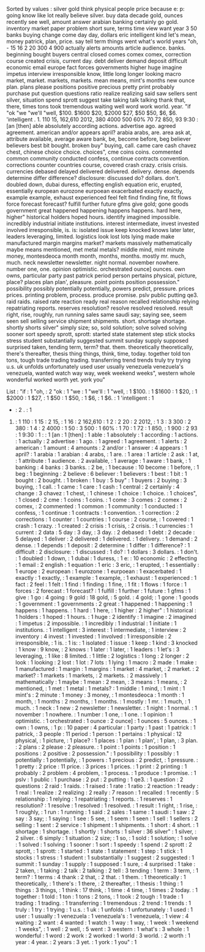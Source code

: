 Sorted by values :
silver gold think physical people price because e: p: going know like lot really believe silver. buy data decade gold, ounces recently see well, amount answer arabian banking certainly go gold. inventory market paper problem short sure, terms time view want year 3 50 banks buying change come day day, dollars eric intelligent kind let's mean, money patrick, plan, price. say tell term things went what's world years "oh, - 15 16 2 20 300 4 900 actually alerts amounts article audience. banks. beginning bought buyers central closed comes comex comex, correction course created crisis, current day. debt deliver demand deposit difficult economic email europe fact forces governments higher huge imagine impetus interview irresponsible know, little long longer looking macro market, market. markets, markets. mean means, mint's months new ounce plan. plans please positions positive precious pretty print probably purchase put question questions ratio realize realizing said saw sellers sent silver, situation spend sprott suggest take taking talk talking thank that, there, times tons took tremendous waiting well word work world. year. "if "ok "we "we'll "well, $100. $1600 $20, $2000 $27, $50 $50, $6, $6. 'intelligent . 1. 110 15, 162,610 2012, 380 4000 500 60% 70 72 850, 93 9:30 : [an [then] able absolutely according actions. advertise ago. agreed agreement. american and/or appears april? arabia arabs, are. area ask at, attribute available, average aware bank, be, become before, beg believer believers best bit bought. broken buy" buying, call. came care cash chavez chest, chinese choice choice. choices", cme coins coins. commented common community conducted confess, continue contracts convention. corrections counter countries course, covered crash crazy. crisis crisis. currencies debased delayed delivered delivered. delivery. dense. depends determine differ difference? disclosure: discussed do? dollars. don't. doubled down, dubai duress, effecting english equation eric, erupted, essentially european eurozone eurpoean exacerbated exactly exactly, example example, exhaust experienced feel felt find finding fine, fit flows force forecast forecast? fulfill further future gfms give gold; gone goods government great happened happening happens happens. hard here, higher" historical holders hoped hours. identify imagined impossible. incredibly industrial initiate institutions. interest intermediate, invest invested involved irresponsible, is. is: isolated issue keep knocked knows later later, leaders leveraging, limited. logistics look lost lots lying made make manufactured margin margins market? markets massively mathematically maybe means mentioned, met metal metals? middle mind, mint minute money, montesdeoca month month, months, months. mostly mr. much, much. neck newsletter newsletter. night normal. november nowhere. number one, one. opinion optimistic. orchestrated ounce] ounces. own owns, particular party past patrick period person pertains physical, picture, place? places plan plan', pleasure. point points position possession." possibility possibly potentially potentially, powers predict, pressure. prices prices. printing problem, process. produce promise. pslv public putting qe3. raid raids. raised rate reaction ready real reason recalled relationship relying repatriating reports. reserves resolution? resolve resolved resolved. result right, rise, roughly, run running sales same saudi say; saying see, seem seen sell selling service shipment shipments. short. shortage shortage. shortly shorts silver" simply size; so, sold solution; solve solved solving sooner sort speedy sprott, sprott: started state statement step stick stocks stress student substantially suggested summit sunday supply supposed surprised taken, tending term, term? that. them. theoretically theoretically, there's thereafter, thesis thing things, think, time, today. together told ton tons, tough trade trading trading. transferring trend trends truly try trying u.s. uk unfolds unfortunately used user usually venezuela venezuela's venezuela, wanted watch way way, week weekend weeks", western whole wonderful worked worth yet. york you" 

List :
"if : 1
"oh, : 2
"ok : 1
"we : 1
"we'll : 1
"well, : 1
$100. : 1
$1600 : 1
$20, : 1
$2000 : 1
$27, : 1
$50 : 1
$50, : 1
$6, : 1
$6. : 1
'intelligent : 1
- : 2
. : 1
1. : 1
110 : 1
15 : 2
15, : 1
16 : 2
162,610 : 1
2 : 2
20 : 2
2012, : 1
3 : 3
300 : 2
380 : 1
4 : 2
4000 : 1
50 : 3
500 : 1
60% : 1
70 : 1
72 : 1
850, : 1
900 : 2
93 : 1
9:30 : 1
: : 1
[an : 1
[then] : 1
able : 1
absolutely : 1
according : 1
actions. : 1
actually : 2
advertise : 1
ago. : 1
agreed : 1
agreement. : 1
alerts : 2
american : 1
amount : 4
amounts : 2
and/or : 1
answer : 4
appears : 1
april? : 1
arabia : 1
arabian : 4
arabs, : 1
are. : 1
area : 1
article : 2
ask : 1
at, : 1
attribute : 1
audience. : 2
available, : 1
average : 1
aware : 1
bank, : 1
banking : 4
banks : 3
banks. : 2
be, : 1
because : 10
become : 1
before, : 1
beg : 1
beginning : 2
believe : 6
believer : 1
believers : 1
best : 1
bit : 1
bought : 2
bought. : 1
broken : 1
buy : 5
buy" : 1
buyers : 2
buying : 3
buying, : 1
call. : 1
came : 1
care : 1
cash : 1
central : 2
certainly : 4
change : 3
chavez : 1
chest, : 1
chinese : 1
choice : 1
choice. : 1
choices", : 1
closed : 2
cme : 1
coins : 1
coins. : 1
come : 3
comes : 2
comex : 2
comex, : 2
commented : 1
common : 1
community : 1
conducted : 1
confess, : 1
continue : 1
contracts : 1
convention. : 1
correction : 2
corrections : 1
counter : 1
countries : 1
course : 2
course, : 1
covered : 1
crash : 1
crazy. : 1
created : 2
crisis : 1
crisis, : 2
crisis. : 1
currencies : 1
current : 2
data : 5
day : 3
day, : 3
day. : 2
debased : 1
debt : 2
decade : 5
delayed : 1
deliver : 2
delivered : 1
delivered. : 1
delivery. : 1
demand : 2
dense. : 1
depends : 1
deposit : 2
determine : 1
differ : 1
difference? : 1
difficult : 2
disclosure: : 1
discussed : 1
do? : 1
dollars : 3
dollars. : 1
don't. : 1
doubled : 1
down, : 1
dubai : 1
duress, : 1
e: : 10
economic : 2
effecting : 1
email : 2
english : 1
equation : 1
eric : 3
eric, : 1
erupted, : 1
essentially : 1
europe : 2
european : 1
eurozone : 1
eurpoean : 1
exacerbated : 1
exactly : 1
exactly, : 1
example : 1
example, : 1
exhaust : 1
experienced : 1
fact : 2
feel : 1
felt : 1
find : 1
finding : 1
fine, : 1
fit : 1
flows : 1
force : 1
forces : 2
forecast : 1
forecast? : 1
fulfill : 1
further : 1
future : 1
gfms : 1
give : 1
go : 4
going : 9
gold : 18
gold, : 5
gold. : 4
gold; : 1
gone : 1
goods : 1
government : 1
governments : 2
great : 1
happened : 1
happening : 1
happens : 1
happens. : 1
hard : 1
here, : 1
higher : 2
higher" : 1
historical : 1
holders : 1
hoped : 1
hours. : 1
huge : 2
identify : 1
imagine : 2
imagined : 1
impetus : 2
impossible. : 1
incredibly : 1
industrial : 1
initiate : 1
institutions. : 1
intelligent : 3
interest : 1
intermediate, : 1
interview : 2
inventory : 4
invest : 1
invested : 1
involved : 1
irresponsible : 2
irresponsible, : 1
is. : 1
is: : 1
isolated : 1
issue : 1
keep : 1
kind : 3
knocked : 1
know : 9
know, : 2
knows : 1
later : 1
later, : 1
leaders : 1
let's : 3
leveraging, : 1
like : 8
limited. : 1
little : 2
logistics : 1
long : 2
longer : 2
look : 1
looking : 2
lost : 1
lot : 7
lots : 1
lying : 1
macro : 2
made : 1
make : 1
manufactured : 1
margin : 1
margins : 1
market : 4
market, : 2
market. : 2
market? : 1
markets : 1
markets, : 2
markets. : 2
massively : 1
mathematically : 1
maybe : 1
mean : 2
mean, : 3
means : 1
means, : 2
mentioned, : 1
met : 1
metal : 1
metals? : 1
middle : 1
mind, : 1
mint : 1
mint's : 2
minute : 1
money : 3
money, : 1
montesdeoca : 1
month : 1
month, : 1
months : 2
months, : 1
months. : 1
mostly : 1
mr. : 1
much, : 1
much. : 1
neck : 1
new : 2
newsletter : 1
newsletter. : 1
night : 1
normal. : 1
november : 1
nowhere. : 1
number : 1
one, : 1
one. : 1
opinion : 1
optimistic. : 1
orchestrated : 1
ounce : 2
ounce] : 1
ounces : 5
ounces. : 1
own : 1
owns, : 1
p: : 10
paper : 4
particular : 1
party : 1
past : 1
patrick : 1
patrick, : 3
people : 11
period : 1
person : 1
pertains : 1
physical : 12
physical, : 1
picture, : 1
place? : 1
places : 1
plan : 1
plan', : 1
plan, : 3
plan. : 2
plans : 2
please : 2
pleasure. : 1
point : 1
points : 1
position : 1
positions : 2
positive : 2
possession." : 1
possibility : 1
possibly : 1
potentially : 1
potentially, : 1
powers : 1
precious : 2
predict, : 1
pressure. : 1
pretty : 2
price : 11
price. : 3
prices : 1
prices. : 1
print : 2
printing : 1
probably : 2
problem : 4
problem, : 1
process. : 1
produce : 1
promise. : 1
pslv : 1
public : 1
purchase : 2
put : 2
putting : 1
qe3. : 1
question : 2
questions : 2
raid : 1
raids. : 1
raised : 1
rate : 1
ratio : 2
reaction : 1
ready : 1
real : 1
realize : 2
realizing : 2
really : 7
reason : 1
recalled : 1
recently : 5
relationship : 1
relying : 1
repatriating : 1
reports. : 1
reserves : 1
resolution? : 1
resolve : 1
resolved : 1
resolved. : 1
result : 1
right, : 1
rise, : 1
roughly, : 1
run : 1
running : 1
said : 2
sales : 1
same : 1
saudi : 1
saw : 2
say : 3
say; : 1
saying : 1
see : 5
see, : 1
seem : 1
seen : 1
sell : 1
sellers : 2
selling : 1
sent : 2
service : 1
shipment : 1
shipments. : 1
short : 4
short. : 1
shortage : 1
shortage. : 1
shortly : 1
shorts : 1
silver : 36
silver" : 1
silver, : 2
silver. : 6
simply : 1
situation : 2
size; : 1
so, : 1
sold : 1
solution; : 1
solve : 1
solved : 1
solving : 1
sooner : 1
sort : 1
speedy : 1
spend : 2
sprott : 2
sprott, : 1
sprott: : 1
started : 1
state : 1
statement : 1
step : 1
stick : 1
stocks : 1
stress : 1
student : 1
substantially : 1
suggest : 2
suggested : 1
summit : 1
sunday : 1
supply : 1
supposed : 1
sure, : 4
surprised : 1
take : 2
taken, : 1
taking : 2
talk : 2
talking : 2
tell : 3
tending : 1
term : 3
term, : 1
term? : 1
terms : 4
thank : 2
that, : 2
that. : 1
them. : 1
theoretically : 1
theoretically, : 1
there's : 1
there, : 2
thereafter, : 1
thesis : 1
thing : 1
things : 3
things, : 1
think : 17
think, : 1
time : 4
time, : 1
times : 2
today. : 1
together : 1
told : 1
ton : 1
tons : 2
tons, : 1
took : 2
tough : 1
trade : 1
trading : 1
trading. : 1
transferring : 1
tremendous : 2
trend : 1
trends : 1
truly : 1
try : 1
trying : 1
u.s. : 1
uk : 1
unfolds : 1
unfortunately : 1
used : 1
user : 1
usually : 1
venezuela : 1
venezuela's : 1
venezuela, : 1
view : 4
waiting : 2
want : 4
wanted : 1
watch : 1
way : 1
way, : 1
week : 1
weekend : 1
weeks", : 1
well : 2
well, : 5
went : 3
western : 1
what's : 3
whole : 1
wonderful : 1
word : 2
work : 2
worked : 1
world : 3
world. : 2
worth : 1
year : 4
year. : 2
years : 3
yet. : 1
york : 1
you" : 1
